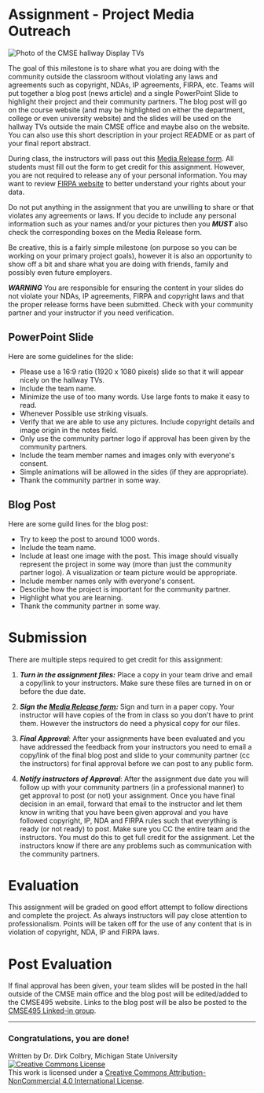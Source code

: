 # Assignment - Project Media Outreach

![Photo of the CMSE hallway Display TVs](https://lh4.googleusercontent.com/8HIcsTC0Qex_CrUGony0fCgT9NFovjOXVtVyTafSJ2SrKan7ul863VnMOwHLKJvFmX6RRI5PBMMf6ZUZIOvzaYTDL6guyOqzlvELWGpkdjOiwOka6SMw4cRomh-bxK5EBg=w740)


The goal of this milestone is to share what you are doing with the community outside the classroom without violating any laws and agreements such as copyright, NDAs,  IP agreements, FIRPA, etc.  Teams will put together a blog post (news article) and a single PowerPoint Slide to highlight their project and their community partners.  The blog post will go on the course website (and may be highlighted on either the department, college or even university website) and the slides will be used on the hallway TVs outside the main CMSE office and maybe also on the website.  You can also use this short description in your project README or as part of your final report abstract. 

During class, the instructors will pass out this [Media Release form](CMSE495_Media_Release_From).  All students must fill out the form to get credit for this assignment. However, you are not required to release any of your personal information. You may want to review [FIRPA website](https://aacc.msu.edu/compliance/ferpa) to better understand your rights about your data. 

Do not put anything in the assignment that you are unwilling to share or that violates any agreements or laws.  If you decide to include any personal information such as your names and/or your pictures then you ***MUST*** also check the corresponding boxes on the Media Release form. 

Be creative, this is a fairly simple milestone (on purpose so you can be working on your primary project goals), however it is also an opportunity to show off a bit and share what you are doing with friends, family and possibly even future employers. 

**_WARNING_** You are responsible for ensuring the content in your slides do not violate your NDAs, IP agreements, FIRPA and copyright laws and that the proper release forms have been submitted.  Check with your community partner and your instructor if you need verification. 

## PowerPoint Slide
Here are some guidelines for the slide:

- Please use a 16:9 ratio (1920 x 1080 pixels) slide so that it will appear nicely on the hallway TVs.
- Include the team name.
- Minimize the use of too many words. Use large fonts to make it easy to read.
- Whenever Possible use striking visuals.
- Verify that we are able to use any pictures. Include copyright details and image origin in the notes field. 
- Only use the community partner logo if approval has been given by the community partners. 
- Include the team member names and images only with everyone's consent.
- Simple animations will be allowed in the sides (if they are appropriate).
- Thank the community partner in some way.

## Blog Post
Here are some guild lines for the blog post:

- Try to keep the post to around 1000 words.
- Include the team name.
- Include at least one image with the post. This image should visually represent the project in some way (more than just the community partner logo). A visualization or team picture would be appropriate. 
- Include member names only with everyone's consent.
- Describe how the project is important for the community partner.
- Highlight what you are learning.
- Thank the community partner in some way.



# Submission

There are multiple steps required to get credit for this assignment:

1. ***Turn in the assignment files:*** Place a copy in your team drive and email a copy/link to your instructors. Make sure these files are turned in on or before the due date.

2. ***Sign the [Media Release form](CMSE495_Media_Release_From):*** Sign and turn in a paper copy.  Your instructor will have copies of the from in class so you don't have to print them.  However the instructors do need a physical copy for our files. 

3. ***Final Approval***: After your assignments have been evaluated and you have addressed the feedback from your instructors you need to email a copy/link of the final blog post and slide to your community partner (cc the instructors) for final approval before we can post to any public form. 

4. ***Notify instructors of Approval***: After the assignment due date you will follow up with your community partners (in a professional manner) to get approval to post (or not) your assignment.  Once you have final decision in an email, forward that email to the instructor and let them know in writing that you have been given approval and you have followed copyright, IP, NDA and FIRPA rules such that everything is ready (or not ready) to post. Make sure you CC the entire team and the instructors.  You must do this to get full credit for the assignment.  Let the instructors know if there are any problems such as communication with the community partners. 


# Evaluation

This assignment will be graded on good effort attempt to follow directions and complete the project. As always instructors will pay close attention to professionalism.  Points will be taken off for the use of any content that is in violation of copyright, NDA, IP and FIRPA laws.  

# Post Evaluation

If final approval has been given, your team slides will be posted in the hall outside of the CMSE main office and the blog post will be edited/added to the CMSE495 website. Links to the blog post will be also be posted to the [CMSE495 Linked-in group](https://www.linkedin.com/groups/14467768/).

-----
### Congratulations, you are done!

Written by Dr. Dirk Colbry, Michigan State University
<a rel="license" href="http://creativecommons.org/licenses/by-nc/4.0/"><img alt="Creative Commons License" style="border-width:0" src="https://i.creativecommons.org/l/by-nc/4.0/88x31.png" /></a><br />This work is licensed under a <a rel="license" href="http://creativecommons.org/licenses/by-nc/4.0/">Creative Commons Attribution-NonCommercial 4.0 International License</a>.
